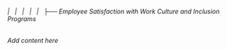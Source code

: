 ###### |   |   |   |   |   ├── Employee Satisfaction with Work Culture and Inclusion Programs

*Add content here*